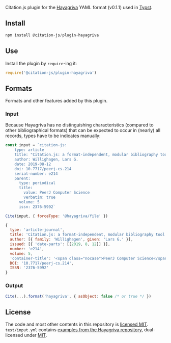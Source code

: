 Citation.js plugin for the [Hayagriva](https://github.com/typst/hayagriva)
YAML format (v0.1.1) used in [Typst](https://typst.app/).

## Install

```js
npm install @citation-js/plugin-hayagriva
```

## Use

Install the plugin by `require`-ing it:

```js
require('@citation-js/plugin-hayagriva')
```

## Formats

Formats and other features added by this plugin.

### Input

Because Hayagriva has no distinguishing characteristics (compared to other
bibliographical formats) that can be expected to occur in (nearly) all records,
types have to be indicates manually:

```js
const input = `citation-js:
    type: article
    title: "Citation.js: a format-independent, modular bibliography tool for the browser and command line"
    author: Willighagen, Lars G.
    date: 2019-08-12
    doi: 10.7717/peerj-cs.214
    serial-number: e214
    parent:
      type: periodical
      title:
        value: PeerJ Computer Science
        verbatim: true
      volume: 5
      issn: 2376-5992`

Cite(input, { forceType: '@hayagriva/file' })

{
  type: 'article-journal',
  title: 'Citation.js: a format-independent, modular bibliography tool for the browser and command line',
  author: [{ family: 'Willighagen', given: 'Lars G.' }],
  issued: [{ 'date-parts': [[2019, 8, 12]] }],
  number: 'e214',
  volume: 5,
  'container-title': '<span class="nocase">PeerJ Computer Science</span>',
  DOI: '10.7717/peerj-cs.214',
  ISSN: '2376-5992'
}
```

### Output

```js
Cite(...).format('hayagriva', { asObject: false /* or true */ })
```

## License

The code and most other contents in this repository is [licensed MIT](LICENSE).
`test/input.yml` contains [examples from the Hayagriva repository](https://github.com/typst/hayagriva/blob/v0.1.1/tests/basic.yml),
dual-licensed under [MIT](https://github.com/typst/hayagriva/blob/v0.1.1/LICENSE-MIT).
